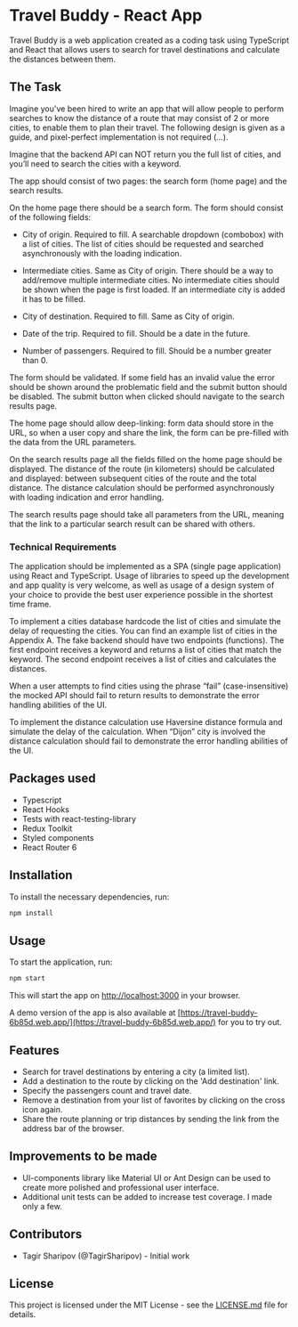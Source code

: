 # Travel Buddy - React App

Travel Buddy is a web application created as a coding task using TypeScript and React that allows users to search for travel destinations and calculate the distances between them.

## The Task

Imagine you've been hired to write an app that will allow people to perform searches to know the distance of a route that may consist of 2 or more cities, to enable them to plan their travel. The following design is given as a guide, and pixel-perfect implementation is not required (...).

Imagine that the backend API can NOT return you the full list of cities, and you’ll need to search the cities with a keyword.

The app should consist of two pages: the search form (home page) and the search results.

On the home page there should be a search form. The form should consist of the following fields:

- City of origin. Required to fill. A searchable dropdown (combobox) with a list of cities. The list of cities should be requested and searched asynchronously with the loading indication.

- Intermediate cities. Same as City of origin. There should be a way to add/remove multiple intermediate cities. No intermediate cities should be shown when the page is first loaded. If an intermediate city is added it has to be filled.

- City of destination. Required to fill. Same as City of origin.

- Date of the trip. Required to fill. Should be a date in the future.

- Number of passengers. Required to fill. Should be a number greater than 0.

The form should be validated. If some field has an invalid value the error should be shown around the problematic field and the submit button should be disabled. The submit button when clicked should navigate to the search results page.

The home page should allow deep-linking: form data should store in the URL, so when a user copy and share the link, the form can be pre-filled with the data from the URL parameters.

On the search results page all the fields filled on the home page should be displayed. The distance of the route (in kilometers) should be calculated and displayed: between subsequent cities of the route and the total distance. The distance calculation should be performed asynchronously with loading indication and error handling.

The search results page should take all parameters from the URL, meaning that the link to a particular search result can be shared with others.

### Technical Requirements
The application should be implemented as a SPA (single page application) using React and TypeScript. Usage of libraries to speed up the development and app quality is very welcome, as well as usage of a design system of your choice to provide the best user experience possible in the shortest time frame. 

To implement a cities database hardcode the list of cities and simulate the delay of requesting the cities. You can find an example list of cities in the Appendix A. The fake backend should have two endpoints (functions). The first endpoint receives a keyword and returns a list of cities that match the keyword. The second endpoint receives a list of cities and calculates the distances.

When a user attempts to find cities using the phrase “fail” (case-insensitive) the mocked API should fail to return results to demonstrate the error handling abilities of the UI.

To implement the distance calculation use Haversine distance formula and simulate the delay of the calculation. When “Dijon” city is involved the distance calculation should fail to demonstrate the error handling abilities of the UI.


## Packages used

- Typescript
- React Hooks
- Tests with react-testing-library
- Redux Toolkit
- Styled components
- React Router 6

## Installation

To install the necessary dependencies, run:

```bash
npm install
```

## Usage

To start the application, run:

```bash
npm start
```

This will start the app on [http://localhost:3000](http://localhost:3000) in your browser.

A demo version of the app is also available at [https://travel-buddy-6b85d.web.app/](https://travel-buddy-6b85d.web.app/) for you to try out.

## Features

- Search for travel destinations by entering a city (a limited list).
- Add a destination to the route by clicking on the 'Add destination' link.
- Specify the passengers count and travel date.
- Remove a destination from your list of favorites by clicking on the cross icon again.
- Share the route planning or trip distances by sending the link from the address bar of the browser. 

## Improvements to be made

- UI-components library like Material UI or Ant Design can be used to create more polished and professional user interface.
- Additional unit tests can be added to increase test coverage. I made only a few.

## Contributors

- Tagir Sharipov (@TagirSharipov) - Initial work

## License

This project is licensed under the MIT License - see the [LICENSE.md](LICENSE.md) file for details.
